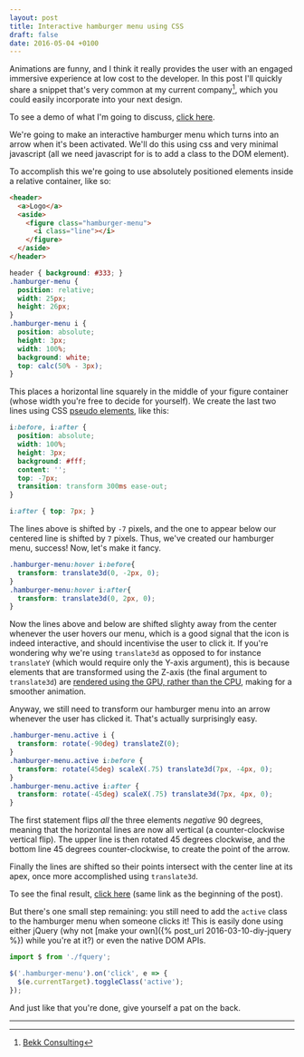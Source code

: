 ```yaml
---
layout: post
title: Interactive hamburger menu using CSS
draft: false
date: 2016-05-04 +0100
---
```


Animations are funny, and I think it really provides the user with an 
engaged immersive experience at low cost to the developer. In this
post I'll quickly share a snippet that's very common at my current company[^1],
which you could easily incorporate into your next design.

To see a demo of what I'm going to discuss, [click here](http://codepen.io/nicohvi/pen/aNPdMV).

We're going to make an interactive hamburger menu which turns into an arrow when
it's been activated. We'll do this using css and very minimal javascript (all we
need javascript for is to add a class to the DOM element). 

To accomplish this we're going to use absolutely positioned elements inside a 
relative container, like so:

```html
<header>
  <a>Logo</a>
  <aside>
    <figure class="hamburger-menu">
      <i class="line"></i>
    </figure>
  </aside>
</header>
```

```css
header { background: #333; }
.hamburger-menu { 
  position: relative; 
  width: 25px;
  height: 26px;
}
.hamburger-menu i { 
  position: absolute; 
  height: 3px;
  width: 100%;
  background: white;
  top: calc(50% - 3px); 
}
```

This places a horizontal line squarely in the middle of your figure container 
(whose width you're free to decide for yourself). We create the last two lines
using CSS [pseudo elements](https://developer.mozilla.org/en/docs/Web/CSS/Pseudo-elements), like this:

```css
i:before, i:after {
  position: absolute;
  width: 100%;
  height: 3px;
  background: #fff;
  content: '';
  top: -7px;
  transition: transform 300ms ease-out;
}

i:after { top: 7px; }
```

The lines above is shifted by `-7` pixels, and the one to appear below our
centered line is shifted by `7` pixels. Thus, we've created our hamburger menu, 
success! Now, let's make it fancy.

```css
.hamburger-menu:hover i:before{
  transform: translate3d(0, -2px, 0);
}
.hamburger-menu:hover i:after{
  transform: translate3d(0, 2px, 0);
}
```

Now the lines above and below are shifted slighty away from the center whenever
the user hovers our menu, which is a good signal that the icon is indeed 
interactive, and should incentivise the user to click it. If you're wondering
why we're using `translate3d` as opposed to for instance `translateY` (which
would require only the Y-axis argument), this is because elements that are
transformed using the Z-axis (the final argument to `translate3d`) are [rendered
using the GPU, rather than the CPU](http://blog.teamtreehouse.com/increase-your-sites-performance-with-hardware-accelerated-css), making for a smoother animation.

Anyway, we still need to transform our hamburger menu into an arrow whenever
the user has clicked it. That's actually surprisingly easy.

```css
.hamburger-menu.active i {
  transform: rotate(-90deg) translateZ(0);
}
.hamburger-menu.active i:before {
  transform: rotate(45deg) scaleX(.75) translate3d(7px, -4px, 0);
}
.hamburger-menu.active i:after {
  transform: rotate(-45deg) scaleX(.75) translate3d(7px, 4px, 0);
}
```

The first statement flips *all* the three elements *negative* 90 degrees,
meaning that the horizontal lines are now all vertical (a counter-clockwise 
vertical flip). The upper line is then rotated 45 degrees clockwise, 
and the bottom line 45 degrees counter-clockwise, to create the point of the
arrow.

Finally the lines are shifted so their points intersect with the center
line at its apex, once more accomplished using `translate3d`.

To see the final result, [click here](http://codepen.io/nicohvi/pen/aNPdMV) 
(same link as the beginning of the post).

But there's one small step remaining: you still need to add the `active` class
to the hamburger menu when someone clicks it! This is easily done using
either jQuery (why not [make your own]({% post_url 2016-03-10-diy-jquery %}) while you're at it?) or even the native DOM APIs.

```js
import $ from './fquery';

$('.hamburger-menu').on('click', e => {
  $(e.currentTarget).toggleClass('active');
});
```

And just like that you're done, give yourself a pat on the back.

---

[^1]: [Bekk Consulting](http://bekk.no)

